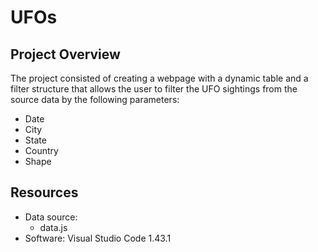 # UFOs

## Project Overview
The project consisted of creating a webpage with a dynamic table and a filter structure that allows the user to filter the UFO sightings from the source data by the following parameters:

- Date
- City
- State
- Country
- Shape

## Resources
- Data source:
    - data.js
- Software: Visual Studio Code 1.43.1